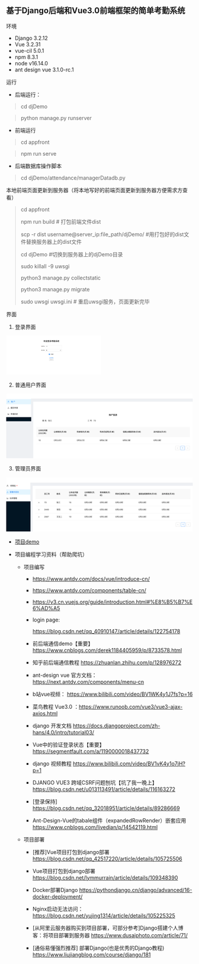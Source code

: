## 基于Django后端和Vue3.0前端框架的简单考勤系统

环境

+ Django 3.2.12
+ Vue 3.2.31
+ vue-cil 5.0.1
+ npm 8.3.1
+ node v16.14.0
+ ant design vue 3.1.0-rc.1 





运行

+  后端运行：

 > cd djDemo

 > python manage.py runserver

+ 前端运行

 > cd appfront

 > npm run serve 

+ 后端数据库操作脚本

> cd djDemo/attendance/managerDatadb.py

本地前端页面更新到服务器（将本地写好的前端页面更新到服务器方便需求方查看）

> cd appfront
> 
> npm run build # 打包前端文件dist
> 
> scp -r dist username@server_ip:file_path/djDemo/  #用打包好的dist文件替换服务器上的dist文件
> 
> cd djDemo #切换到服务器上的djDemo目录
> 
> sudo killall -9 uwsgi
> 
> python3 manage.py collectstatic
> 
> python3 manage.py migrate
> 
> sudo uwsgi uwsgi.ini # 重启uwsgi服务，页面更新完毕

界面

  

 1. 登录界面

<img src="https://raw.githubusercontent.com/Skylyong/i/main/20220318203925.png" alt="image-20220318203925559" style="zoom:25%;" />

 2. 普通用户界面

   <img src="https://raw.githubusercontent.com/Skylyong/i/main/20220319052435.png" alt="image-20220319052435590" style="zoom:50%;" />

 3. 管理员界面

   <img src="https://raw.githubusercontent.com/Skylyong/i/main/20220319052527.png" alt="image-20220319052527149" style="zoom:50%;" />

+ [项目demo](http://47.103.127.226)
+ 项目编程学习资料（帮助爬坑）
  
	+ 项目编写
	
		+ https://www.antdv.com/docs/vue/introduce-cn/
	
		+ https://www.antdv.com/components/table-cn/
	
		+ https://v3.cn.vuejs.org/guide/introduction.html#%E8%B5%B7%E6%AD%A5
		
		+ login page:
	
			https://blog.csdn.net/qq_40910147/article/details/122754178
		
		+ 前后端通信demo【重要】
		  https://www.cnblogs.com/derek1184405959/p/8733578.html
		  
		+ 知乎前后端通信教程
		https://zhuanlan.zhihu.com/p/128976272
	
		+ ant-design vue 官方文档：https://next.antdv.com/components/menu-cn
	
		+ b站vue视频： https://www.bilibili.com/video/BV1WK4y1J7fs?p=16
	
		+ 菜鸟教程 Vue3.0 ：https://www.runoob.com/vue3/vue3-ajax-axios.html
	
		+ django 开发文档
		https://docs.djangoproject.com/zh-hans/4.0/intro/tutorial03/
	
		+ Vue中的验证登录状态【重要】
		https://segmentfault.com/a/1190000018437732
	
		+ django 视频教程
		https://www.bilibili.com/video/BV1vK4y1o7jH?p=1
	
		+ DJANGO VUE3 跨域CSRF问题刨坑【坑了我一晚上】
		https://blog.csdn.net/u013113491/article/details/116163272
		+ [登录保持]
		https://blog.csdn.net/qq_32018951/article/details/89286669
	
		+ Ant-Design-Vue的tabale组件（expandedRowRender）嵌套应用 https://www.cnblogs.com/livedian/p/14542119.html
	
	+ 项目部署
	   + [推荐]Vue项目打包到django部署 https://blog.csdn.net/qq_42517220/article/details/105725506
       + Vue项目打包到django部署 https://blog.csdn.net/lymmurrain/article/details/109348390
	   
	   + Docker部署Django https://pythondjango.cn/django/advanced/16-docker-deployment/
		
	   + Nginx启动无法访问： https://blog.csdn.net/yujing1314/article/details/105225325
	   
       + [从阿里云服务器购买到项目部署，可部分参考]Django搭建个人博客：将项目部署到服务器 https://www.dusaiphoto.com/article/71/
	   
       + [通俗易懂强烈推荐] 部署Django(也是优秀的Django教程) https://www.liujiangblog.com/course/django/181